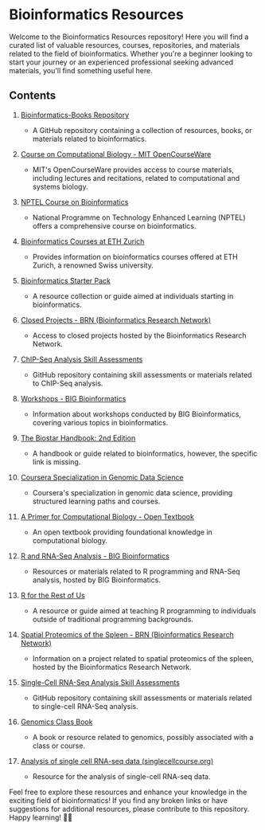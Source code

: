 # Bioinformatics Resources

Welcome to the Bioinformatics Resources repository! Here you will find a curated list of valuable resources, courses, repositories, and materials related to the field of bioinformatics. Whether you're a beginner looking to start your journey or an experienced professional seeking advanced materials, you'll find something useful here.

## Contents

1. [Bioinformatics-Books Repository](https://github.com/manjunath5496/Bioinformatics-Books)
   - A GitHub repository containing a collection of resources, books, or materials related to bioinformatics.

2. [Course on Computational Biology - MIT OpenCourseWare](https://ocw.mit.edu/courses/7-91j-foundations-of-computational-and-systems-biology-spring-2014/pages/recitations/)
   - MIT's OpenCourseWare provides access to course materials, including lectures and recitations, related to computational and systems biology.

3. [NPTEL Course on Bioinformatics](https://nptel.ac.in/courses/102106065)
   - National Programme on Technology Enhanced Learning (NPTEL) offers a comprehensive course on bioinformatics.

4. [Bioinformatics Courses at ETH Zurich](https://ethz.ch/content/dam/ethz/special-interest/biol/department/Bioinformatics%20courses.pdf)
   - Provides information on bioinformatics courses offered at ETH Zurich, a renowned Swiss university.

5. [Bioinformatics Starter Pack](https://khushbupatel.notion.site/Bioinformatics-Starter-Pack-ae982892a9fb44569f735abc52ec9dd8)
   - A resource collection or guide aimed at individuals starting in bioinformatics.

6. [Closed Projects - BRN (Bioinformatics Research Network)](https://www.bioresnet.org/projects/)
   - Access to closed projects hosted by the Bioinformatics Research Network.

7. [ChIP-Seq Analysis Skill Assessments](https://github.com/Bioinformatics-Research-Network/skill-assessments/tree/main/ChIP-Seq%20Analysis)
   - GitHub repository containing skill assessments or materials related to ChIP-Seq analysis.

8. [Workshops - BIG Bioinformatics](https://bigbioinformatics.org/workshops)
   - Information about workshops conducted by BIG Bioinformatics, covering various topics in bioinformatics.

9. [The Biostar Handbook: 2nd Edition](https://www.biostarhandbook.com/)
   - A handbook or guide related to bioinformatics, however, the specific link is missing.

10. [Coursera Specialization in Genomic Data Science](https://www.coursera.org/specializations/genomic-data-science)
    - Coursera's specialization in genomic data science, providing structured learning paths and courses.

11. [A Primer for Computational Biology - Open Textbook](https://open.oregonstate.education/a-primer-for-computational-biology/)
    - An open textbook providing foundational knowledge in computational biology.

12. [R and RNA-Seq Analysis - BIG Bioinformatics](https://www.bigbioinformatics.org/r-and-rnaseq-analysis)
    - Resources or materials related to R programming and RNA-Seq analysis, hosted by BIG Bioinformatics.

13. [R for the Rest of Us](https://rfortherestofus.com/)
    - A resource or guide aimed at teaching R programming to individuals outside of traditional programming backgrounds.

14. [Spatial Proteomics of the Spleen - BRN (Bioinformatics Research Network)](https://www.bioresnet.org/projects/spatial-proteomics-of-the-spleen)
    - Information on a project related to spatial proteomics of the spleen, hosted by the Bioinformatics Research Network.

15. [Single-Cell RNA-Seq Analysis Skill Assessments](https://github.com/Bioinformatics-Research-Network/skill-assessments/tree/main/Single-Cell%20RNA-Seq%20Analysis)
    - GitHub repository containing skill assessments or materials related to single-cell RNA-Seq analysis.

16. [Genomics Class Book](https://genomicsclass.github.io/book/)
    - A book or resource related to genomics, possibly associated with a class or course.
   
17. [Analysis of single cell RNA-seq data (singlecellcourse.org)](https://www.singlecellcourse.org/index.html)
    - Resource for the analysis of single-cell RNA-seq data.


Feel free to explore these resources and enhance your knowledge in the exciting field of bioinformatics! If you find any broken links or have suggestions for additional resources, please contribute to this repository. Happy learning! 🧬✨
